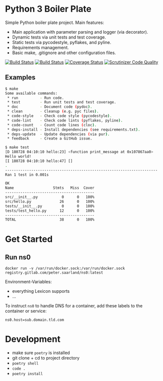 # Python 3 Boiler Plate

Simple Python boiler plate project. Main features:

* Main application with parameter parsing and logger (via decorator).
* Dynamic tests via unit tests and test coverage.
* Static tests via pycodestyle, pyflakes, and pyline.
* Requirements management.
* Basic make, .gitignore and other configuration files.

[![Build Status](https://github.com/alexanderwillner/python-boilerplate/workflows/Build-Test/badge.svg)](https://github.com/AlexanderWillner/python-boilerplate/actions) [![Build Status](https://travis-ci.org/AlexanderWillner/python-boilerplate.svg?branch=master)](https://travis-ci.org/AlexanderWillner/python-boilerplate) [![Coverage Status](https://coveralls.io/repos/github/AlexanderWillner/python-boilerplate/badge.svg?branch=master)](https://coveralls.io/github/AlexanderWillner/python-boilerplate?branch=master) [![Scrutinizer Code Quality](https://scrutinizer-ci.com/g/AlexanderWillner/python-boilerplate/badges/quality-score.png?b=master)](https://scrutinizer-ci.com/g/AlexanderWillner/python-boilerplate/?branch=master)

## Examples

```bash
$ make
Some available commands:
 * run          - Run code.
 * test         - Run unit tests and test coverage.
 * doc          - Document code (pydoc).
 * clean        - Cleanup (e.g. pyc files).
 * code-style   - Check code style (pycodestyle).
 * code-lint    - Check code lints (pyflakes, pyline).
 * code-count   - Count code lines (cloc).
 * deps-install - Install dependencies (see requirements.txt).
 * deps-update  - Update dependencies (via pur).
 * feedback     - Create a GitHub issue.
```

```bash
$ make test
[D 180728 04:10:10 hello:23] <function print_message at 0x107867aa0>
Hello world!
[I 180728 04:10:10 hello:47] []
.
----------------------------------------------------------------------
Ran 1 test in 0.001s

OK
Name                  Stmts   Miss  Cover
-----------------------------------------
src/__init__.py           0      0   100%
src/hello.py             26      0   100%
tests/__init__.py         0      0   100%
tests/test_hello.py      12      0   100%
-----------------------------------------
TOTAL                    38      0   100%
```

# Get Started

## Run ns0
`docker run -v /var/run/docker.sock:/var/run/docker.sock registry.gitlab.com/peter.saarland/ns0:latest`

Environment-Variables:

- everything Lexicon supports
- ...

To instruct `ns0` to handle DNS for a container, add these labels to the container or service:

`ns0.host=sub.domain.tld.com`

# Development
- make sure `poetry` is installed
- git clone + cd to project directory
- `poetry shell`
- `code .`
- `poetry install`
